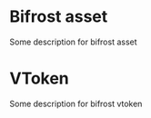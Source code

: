 # Bifrost asset

Some description for bifrost asset

# VToken

Some description for bifrost vtoken

